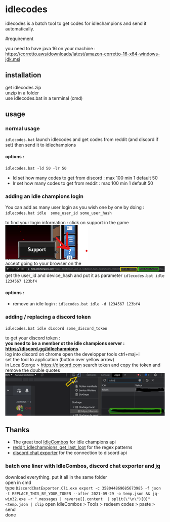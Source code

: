 # idlecodes

idlecodes is a batch tool to get codes for idlechampions and send it automatically.

#requirement

you need to have java 16 on your machine : https://corretto.aws/downloads/latest/amazon-corretto-16-x64-windows-jdk.msi

## installation
get idlecodes.zip  
unzip in a folder  
use idlecodes.bat in a terminal (cmd)  

## usage
### normal usage
`idlecodes.bat`
launch idlecodes and get codes from reddit (and discord if set) then send it to idlechampions  

#### options :
`idlecodes.bat -ld 50 -lr 50`
- ld set how many codes to get from discord : max 100 min 1 default 50
- lr set how many codes to get from reddit : max 100 min 1 default 50

### adding an idle champions login 

You can add as many user login as you wish one by one by doing :
`idlecodes.bat idle  some_user_id some_user_hash`

to find your login information :
click on support in the game ![](./img/support.png)  
accept going to your browser
on the ![](./img/url.png)  
get the user_id and device_hash and put it as parameter
`idlecodes.bat idle 1234567 123bf4`

#### options :

- remove an idle login :
  `idlecodes.bat idle -d 1234567 123bf4`

### adding / replacing a discord token

`idlecodes.bat idle discord some_discord_token`


to get your discord token :  
**you need to be a member ot the idle champions server : https://discord.gg/idlechampions**  
log into discord on chrome
open the developper tools ctrl+maj+i  
set the tool to application (button over yellow arrow)  
in LocalStorge > https://discord.com
search token and copy the token and remove the double quotes  
![](./img/discord.png)

## Thanks

- The great tool [IdleCombos](https://github.com/dhusemann/idlecombos) for idle champions api  
- [reddit_idlechampions_get_last_loot](https://github.com/rowaasr13/snippets/blob/master/reddit_idlechampions_get_last_loot.js) for the regex patterns
- [discord chat exporter](https://github.com/Tyrrrz/DiscordChatExporter/) for the connection to discord api  

### batch one liner with IdleCombos, discord chat exporter and [jq](https://github.com/stedolan/jq)  

download everything. put it all in the same folder  
open in cmd  
type `DiscordChatExporter.Cli.exe export -c 358044869685673985 -f json -t REPLACE_THIS_BY_YOUR_TOKEN --after 2021-09-29 -o temp.json && jq-win32.exe -r ".messages | reverse[].content  | split(\"\n\")[0]" <temp.json | clip`
open IdleCombos > Tools > redeem codes > paste > send  
done